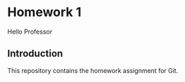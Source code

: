 # Homework 1
Hello Professor
## Introduction
This repository contains the homework assignment for Git.
